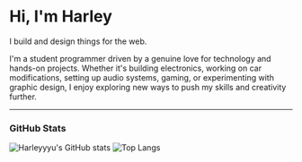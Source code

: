 # Hi, I'm Harley

I build and design things for the web.

I'm a student programmer driven by a genuine love for technology and hands-on projects. Whether it's building electronics, working on car modifications, setting up audio systems, gaming, or experimenting with graphic design, I enjoy exploring new ways to push my skills and creativity further.

---

### GitHub Stats
![Harleyyyu's GitHub stats](https://github-readme-stats.vercel.app/api?username=Harleythetech&show_icons=true&theme=github_dark)   ![Top Langs](https://github-readme-stats.vercel.app/api/top-langs/?username=Harleythetech&layout=compact&theme=github_dark)


